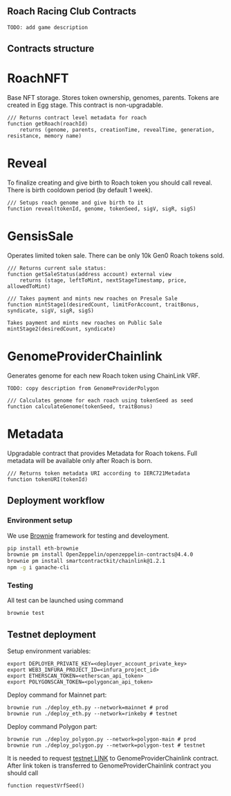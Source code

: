 ## Roach Racing Club Contracts

```
TODO: add game description
```

## Contracts structure

# RoachNFT

Base NFT storage. Stores token ownership, genomes, parents.
Tokens are created in Egg stage.
This contract is non-upgradable.

```
/// Returns contract level metadata for roach
function getRoach(roachId) 
    returns (genome, parents, creationTime, revealTime, generation, resistance, memory name) 
```

# Reveal

To finalize creating and give birth to Roach token you should
call reveal. There is birth cooldown period (by default 1 week).

```
/// Setups roach genome and give birth to it
function reveal(tokenId, genome, tokenSeed, sigV, sigR, sigS)
```

# GensisSale

Operates limited token sale. There can be only 10k Gen0 Roach tokens sold.

```
/// Returns current sale status:
function getSaleStatus(address account) external view 
    returns (stage, leftToMint, nextStageTimestamp, price, allowedToMint) 
```

```
/// Takes payment and mints new roaches on Presale Sale
function mintStage1(desiredCount, limitForAccount, traitBonus, syndicate, sigV, sigR, sigS)
```

```
Takes payment and mints new roaches on Public Sale
mintStage2(desiredCount, syndicate)
```

# GenomeProviderChainlink

Generates genome for each new Roach token using ChainLink VRF.

```
TODO: copy description from GenomeProviderPolygon
```
```
/// Calculates genome for each roach using tokenSeed as seed
function calculateGenome(tokenSeed, traitBonus)
```

# Metadata

Upgradable contract that provides Metadata for Roach tokens. 
Full metadata will be available only after Roach is born.

```
/// Returns token metadata URI according to IERC721Metadata
function tokenURI(tokenId)
```

## Deployment workflow

### Environment setup 
We use [Brownie](https://eth-brownie.readthedocs.io/en/stable/install.html) framework for testing and develoyment.

```bash
pip install eth-brownie
brownie pm install OpenZeppelin/openzeppelin-contracts@4.4.0
brownie pm install smartcontractkit/chainlink@1.2.1
npm -g i ganache-cli
```

### Testing

All test can be launched using command
```
brownie test
```

## Testnet deployment
Setup environment variables:
```
export DEPLOYER_PRIVATE_KEY=<deployer_account_private_key>
export WEB3_INFURA_PROJECT_ID=<infura_project_id>
export ETHERSCAN_TOKEN=<etherscan_api_token>
export POLYGONSCAN_TOKEN=<polygoncan_api_token>
```
Deploy command for Mainnet part: 
```
brownie run ./deploy_eth.py --network=mainnet # prod
brownie run ./deploy_eth.py --network=rinkeby # testnet
```
Deploy command Polygon part:
```
brownie run ./deploy_polygon.py --network=polygon-main # prod
brownie run ./deploy_polygon.py --network=polygon-test # testnet
```
It is needed to request [testnet LINK](https://faucets.chain.link/rinkeby) to GenomeProviderChainlink contract.
After link token is transferred to GenomeProviderChainlink contract you should call
```
function requestVrfSeed()
```
